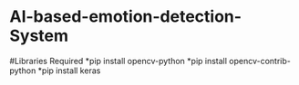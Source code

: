 # AI-based-emotion-detection-System

#Libraries  Required
    *pip install opencv-python
    *pip install opencv-contrib-python
    *pip install keras
    
